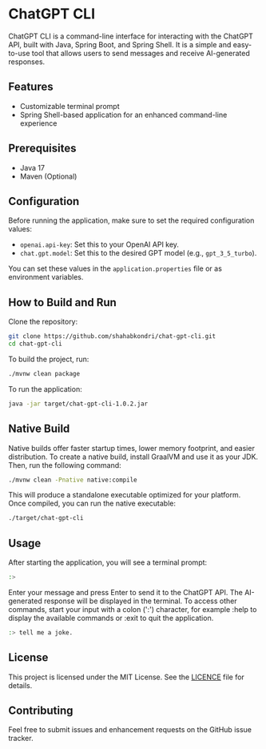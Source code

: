 # ChatGPT CLI
ChatGPT CLI is a command-line interface for interacting with the ChatGPT API, built with Java, Spring Boot, and Spring Shell. It is a simple and easy-to-use tool that allows users to send messages and receive AI-generated responses.

## Features
- Customizable terminal prompt
- Spring Shell-based application for an enhanced command-line experience

## Prerequisites

- Java 17
- Maven (Optional)

## Configuration
Before running the application, make sure to set the required configuration values:

- `openai.api-key`: Set this to your OpenAI API key.
- `chat.gpt.model`: Set this to the desired GPT model (e.g., `gpt_3_5_turbo`).

You can set these values in the `application.properties` file or as environment variables.

## How to Build and Run
Clone the repository:

```bash
git clone https://github.com/shahabkondri/chat-gpt-cli.git
cd chat-gpt-cli
```

To build the project, run:

```bash
./mvnw clean package
```

To run the application:

```bash
java -jar target/chat-gpt-cli-1.0.2.jar
```

## Native Build
Native builds offer faster startup times, lower memory footprint, and easier distribution. To create a native build, install GraalVM and use it as your JDK. Then, run the following command:

```bash
./mvnw clean -Pnative native:compile
```

This will produce a standalone executable optimized for your platform.
Once compiled, you can run the native executable:

```bash
./target/chat-gpt-cli
```

## Usage
After starting the application, you will see a terminal prompt:

```bash
:> 
```

Enter your message and press Enter to send it to the ChatGPT API. The AI-generated response will be displayed in the terminal. To access other commands, start your input with a colon (':') character, for example :help to display the available commands or :exit to quit the application.

```bash
:> tell me a joke.
```

## License
This project is licensed under the MIT License. See the [LICENCE](LICENCE.md) file for details.

## Contributing
Feel free to submit issues and enhancement requests on the GitHub issue tracker.